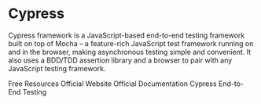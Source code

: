 # Cypress

Cypress framework is a JavaScript-based end-to-end testing framework built on top of Mocha – a feature-rich JavaScript test framework running on and in the browser, making asynchronous testing simple and convenient. It also uses a BDD/TDD assertion library and a browser to pair with any JavaScript testing framework.

<ResourceGroupTitle>Free Resources</ResourceGroupTitle>
<BadgeLink colorScheme='blue' badgeText='Website' href='https://www.cypress.io/'>Official Website</BadgeLink>
<BadgeLink colorScheme='blue' badgeText='Docs' href='https://docs.cypress.io/guides/overview/why-cypress#Other'>Official Documentation</BadgeLink>
<BadgeLink colorScheme='purple' badgeText='Watch' href='https://www.youtube.com/watch?v=7N63cMKosIE'>Cypress End-to-End Testing</BadgeLink>
